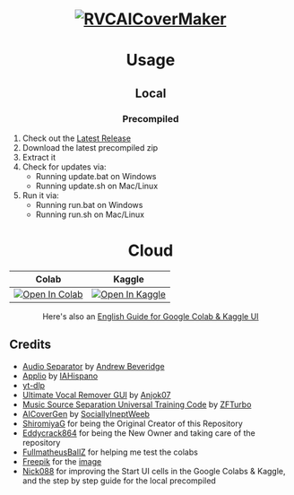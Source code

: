 <div align="center">
  
# <a href="https://github.com/ShiromiyaG/RVC-AI-Cover-Maker" target="_blank"><img src="https://github.com/ShiromiyaG/RVC-AI-Cover-Maker-WebUI/blob/main/assets/RVCCoverWebUI.png" alt="RVCAICoverMaker"></a>

# Usage

## Local

### Precompiled
</div>

<ol>
    <li>Check out the <a href="https://github.com/Eddycrack864/RVC-AI-Cover-Maker-UI/releases/latest">Latest Release</a></li>
    <li>Download the latest precompiled zip</li>
    <li>Extract it</li>
    <li>Check for updates via:
        <ul class="no-bullets">
            <li>Running update.bat on Windows</li>
            <li>Running update.sh on Mac/Linux</li>
        </ul>
    </li>
    <li>Run it via:
        <ul class="no-bullets">
            <li>Running run.bat on Windows</li>
            <li>Running run.sh on Mac/Linux</li>
        </ul>
    </li>
</ol>

</div>

<div align="center">

# Cloud

| **Colab** | **Kaggle** |
|:---:|:---:|
| <a target="_blank" href="https://colab.research.google.com/github/Eddycrack864/RVC-AI-Cover-Maker-UI/blob/main/assets/RVCAICoverMakerUI.ipynb"> <img src="https://colab.research.google.com/assets/colab-badge.svg" alt="Open In Colab"/> </a> |  <a target="_blank" href="https://www.kaggle.com/code/eddycrack864/rvc-ai-cover-maker-ui"> <img src="https://kaggle.com/static/images/open-in-kaggle.svg" alt="Open In Kaggle"/> </a> |

Here's also an [English Guide for Google Colab & Kaggle UI](https://docs.aihub.gg/rvc/cloud/aicovermaker/)

</div>

## Credits
- [Audio Separator](https://github.com/karaokenerds/python-audio-separator) by [Andrew Beveridge](https://github.com/beveradb)
- [Applio](https://github.com/IAHispano/Applio) by [IAHispano](https://github.com/IAHispano)
- [yt-dlp](https://github.com/yt-dlp/yt-dlp)
- [Ultimate Vocal Remover GUI](https://github.com/Anjok07/ultimatevocalremovergui) by [Anjok07](https://github.com/Anjok07)
- [Music Source Separation Universal Training Code](https://github.com/ZFTurbo/Music-Source-Separation-Training) by [ZFTurbo](https://github.com/ZFTurbo)
- [AICoverGen](https://github.com/SociallyIneptWeeb/AICoverGen) by [SociallyIneptWeeb](https://github.com/SociallyIneptWeeb)
- [ShiromiyaG](https://github.com/ShiromiyaG) for being the Original Creator of this Repository
- [Eddycrack864](https://github.com/Eddycrack864/Eddycrack864) for being the New Owner and taking care of the repository
- [FullmatheusBallZ](https://www.youtube.com/@FullmatheusBallZ) for helping me test the colabs
- [Freepik](https://www.freepik.com) for the [image](https://www.freepik.com/free-psd/futuristic-cyber-monday-web-template_19966151.htm#fromView=search&page=1&position=3&uuid=d4a28e77-dc6f-4ec3-9c37-3525afc311e0)
- [Nick088](https://linktr.ee/Nick088) for improving the Start UI cells in the Google Colabs & Kaggle, and the step by step guide for the local precompiled
